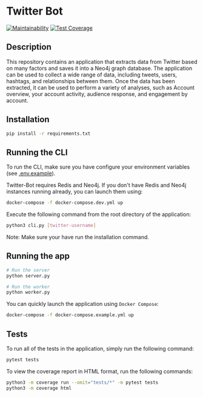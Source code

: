 # Twitter Bot

[![Maintainability](https://api.codeclimate.com/v1/badges/639841a044d5a068ede1/maintainability)](https://codeclimate.com/github/TogetherCrew/twitter-bot/maintainability)
[![Test Coverage](https://api.codeclimate.com/v1/badges/639841a044d5a068ede1/test_coverage)](https://codeclimate.com/github/TogetherCrew/twitter-bot/test_coverage)

## Description

This repository contains an application that extracts data from Twitter based on many factors and saves it into a Neo4j graph database.
The application can be used to collect a wide range of data, including tweets, users, hashtags, and relationships between them.
Once the data has been extracted, it can be used to perform a variety of analyses, such as Account overview, your account activity, audience response, and engagement by account.

## Installation

```bash
pip install -r requirements.txt
```
## Running the CLI

To run the CLI, make sure you have configure your environment variables (see [.env.example](https://github.com/TogetherCrew/twitter-bot/blob/main/.env.example)).

Twitter-Bot requires Redis and Neo4j. If you don't have Redis and Neo4j instances running already, you can launch them using:

```bash
docker-compose -f docker-compose.dev.yml up
```

Execute the following command from the root directory of the application:

```bash
python3 cli.py [twitter-username]
```

Note: Make sure your have run the installation command.

## Running the app

```bash
# Run the server 
python server.py

# Run the worker
python worker.py
```

You can quickly launch the application using `Docker Compose`:

```bash
docker-compose -f docker-compose.example.yml up
```

## Tests

To run all of the tests in the application, simply run the following command:

```bash
pytest tests
```

To view the coverage report in HTML format, run the following commands:

```bash
python3 -m coverage run --omit="tests/*" -m pytest tests
python3 -m coverage html
```
